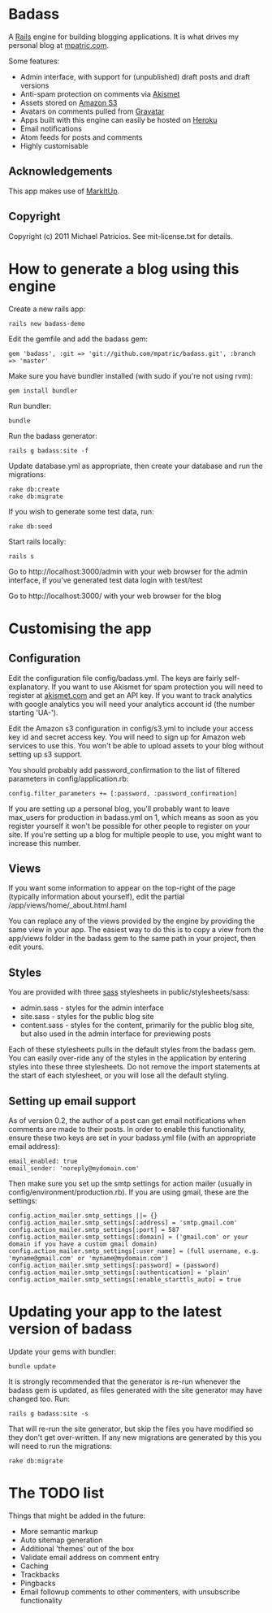 # Badass

A [Rails](http://rubyonrails.org/) engine for building blogging applications. It  is what drives my personal blog at [mpatric.com](http://mpatric.com/).

Some features:

-   Admin interface, with support for (unpublished) draft posts and draft versions
-   Anti-spam protection on comments via [Akismet](http://akismet.com/)
-   Assets stored on [Amazon S3](http://aws.amazon.com/s3/)
-   Avatars on comments pulled from [Gravatar](http://gravatar.com/)
-   Apps built with this engine can easily be hosted on [Heroku](http://www.heroku.com/)
-   Email notifications
-   Atom feeds for posts and comments
-   Highly customisable


## Acknowledgements

This app makes use of [MarkItUp](http://markitup.jaysalvat.com/).

## Copyright

Copyright (c) 2011 Michael Patricios. See mit-license.txt for details.


# How to generate a blog using this engine

Create a new rails app:

    rails new badass-demo

Edit the gemfile and add the badass gem:

    gem 'badass', :git => 'git://github.com/mpatric/badass.git', :branch => 'master'

Make sure you have bundler installed (with sudo if you're not using rvm):

    gem install bundler

Run bundler:

    bundle

Run the badass generator:

    rails g badass:site -f

Update database.yml as appropriate, then create your database and run the migrations:

    rake db:create
    rake db:migrate

If you wish to generate some test data, run:

    rake db:seed

Start rails locally:

    rails s

Go to http://localhost:3000/admin with your web browser for the admin interface, if you've generated test data login with test/test

Go to http://localhost:3000/ with your web browser for the blog

# Customising the app

## Configuration

Edit the configuration file config/badass.yml. The keys are fairly self-explanatory. If you want to use Akismet for spam protection you will need to register at [akismet.com](http://akismet.com/) and get an API key. If you want to track analytics with google analytics you will need your analytics account id (the number starting 'UA-').

Edit the Amazon s3 configuration in config/s3.yml to include your access key id and secret access key. You will need to sign up for Amazon web services to use this. You won't be able to upload assets to your blog without setting up s3 support.

You should probably add password_confirmation to the list of filtered parameters in config/application.rb:

    config.filter_parameters += [:password, :password_confirmation]

If you are setting up a personal blog, you'll probably want to leave max_users for production in badass.yml on 1, which means as soon as you register yourself it won't be possible for other people to register on your site. If you're setting up a blog for multiple people to use, you might want to increase this number.

## Views

If you want some information to appear on the top-right of the page (typically information about yourself), edit the partial /app/views/home/_about.html.haml

You can replace any of the views provided by the engine by providing the same view in your app. The easiest way to do this is to copy a view from the app/views folder in the badass gem to the same path in your project, then edit yours.

## Styles

You are provided with three [sass](http://sass-lang.com/) stylesheets in public/stylesheets/sass:

-   admin.sass - styles for the admin interface
-   site.sass - styles for the public blog site
-   content.sass - styles for the content, primarily for the public blog site, but also used in the admin interface for previewing posts

Each of these stylesheets pulls in the default styles from the badass gem. You can easily over-ride any of the styles in the application by entering styles into these three stylesheets. Do not remove the import statements at the start of each stylesheet, or you will lose all the default styling.

## Setting up email support

As of version 0.2, the author of a post can get email notifications when comments are made to their posts. In order to enable this functionality, ensure these two keys are set in your badass.yml file (with an appropriate email address):

    email_enabled: true
    email_sender: 'noreply@mydomain.com'

Then make sure you set up the smtp settings for action mailer (usually in config/environment/production.rb). If you are using gmail, these are the settings:

    config.action_mailer.smtp_settings ||= {}
    config.action_mailer.smtp_settings[:address] = 'smtp.gmail.com'
    config.action_mailer.smtp_settings[:port] = 587
    config.action_mailer.smtp_settings[:domain] = ('gmail.com' or your domain if you have a custom gmail domain)
    config.action_mailer.smtp_settings[:user_name] = (full username, e.g. 'myname@gmail.com' or 'myname@mydomain.com')
    config.action_mailer.smtp_settings[:password] = (password)
    config.action_mailer.smtp_settings[:authentication] = 'plain'
    config.action_mailer.smtp_settings[:enable_starttls_auto] = true

# Updating your app to the latest version of badass

Update your gems with bundler:

    bundle update

It is strongly recommended that the generator is re-run whenever the badass gem is updated, as files generated with the site generator may have changed too. Run:

    rails g badass:site -s

That will re-run the site generator, but skip the files you have modified so they don't get over-written. If any new migrations are generated by this you will need to run the migrations:

    rake db:migrate

# The TODO list

Things that might be added in the future:

-   More semantic markup
-   Auto sitemap generation
-   Additional 'themes' out of the box
-   Validate email address on comment entry
-   Caching
-   Trackbacks
-   Pingbacks
-   Email followup comments to other commenters, with unsubscribe functionality
